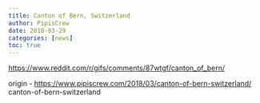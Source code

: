 ```yaml
---
title: Canton of Bern, Switzerland
author: PipisCrew
date: 2018-03-29
categories: [news]
toc: true
---
```


https://www.reddit.com/r/gifs/comments/87wtgf/canton_of_bern/

origin - https://www.pipiscrew.com/2018/03/canton-of-bern-switzerland/ canton-of-bern-switzerland